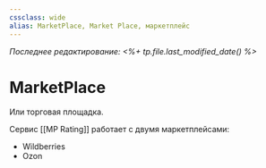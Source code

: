 ```yaml
---
cssclass: wide
alias: MarketPlace, Market Place, маркетплейс
---
```


*Последнее редактирование: <%+ tp.file.last_modified_date() %>*

# MarketPlace

Или торговая площадка. 

Сервис [[MP Rating]] работает с двумя маркетплейсами: 

- Wildberries
- Ozon